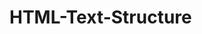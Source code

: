# HTML-Text-Structure
<html lang="en">
<head>
  <title></title>
  <meta charset="utf-8">
  <meta name="description" content= "keywords">
